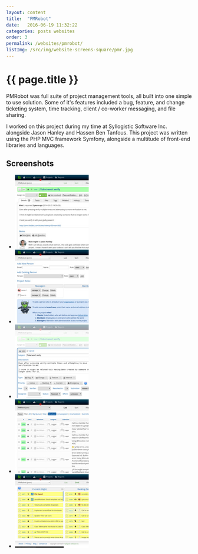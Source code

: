 ```yaml
---
layout: content
title:  "PMRobot"
date:   2016-06-19 11:32:22
categories: posts websites
order: 3
permalink: /websites/pmrobot/
listImg: /src/img/website-screens-square/pmr.jpg
---
```

<h1>{{ page.title }}</h1>
<p>
  PMRobot was full suite of project management tools, all built into one simple to use solution. Some of it's features included a bug, feature, and change ticketing system, time tracking, client / co-worker messaging, and file sharing.
</p>
<p>
  I worked on this project during my time at Syllogistic Software Inc. alongside Jason Hanley and Hassen Ben Tanfous. This project was written using the PHP MVC framework Symfony, alongside a multitude of front-end libraries and languages.
</p>

<h2>Screenshots</h2>
<ul class="photo-gallery">
  <li>
    <a href="" data-box-img="/src/img/website-screens/pmr.jpg">
      <img src="/src/img/website-screens-square/pmr.jpg">
    </a>
  </li>
  <li>
    <a href="" data-box-img="/src/img/website-screens/pmr-add-person.jpg">
      <img src="/src/img/website-screens-square/pmr-add-person.jpg">
    </a>
  </li>
  <li>
    <a href="" data-box-img="/src/img/website-screens/pmr-new-ticket.jpg">
      <img src="/src/img/website-screens-square/pmr-new-ticket.jpg">
    </a>
  </li>
  <li>
    <a href="" data-box-img="/src/img/website-screens/pmr-resolved-tickets.jpg">
      <img src="/src/img/website-screens-square/pmr-resolved-tickets.jpg">
    </a>
  </li>
  <li>
    <a href="" data-box-img="/src/img/website-screens/pmr-sort-tickets.jpg">
      <img src="/src/img/website-screens-square/pmr-sort-tickets.jpg">
    </a>
  </li>
</ul>